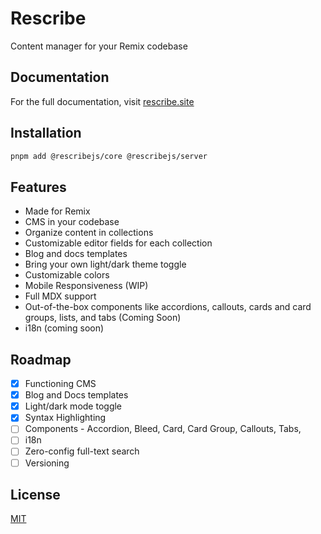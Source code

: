 # Rescribe

Content manager for your Remix codebase

## Documentation

For the full documentation, visit [rescribe.site](https://rescribe.site/)

## Installation

```bash
pnpm add @rescribejs/core @rescribejs/server
```

## Features

-   Made for Remix
-   CMS in your codebase
-   Organize content in collections
-   Customizable editor fields for each collection
-   Blog and docs templates
-   Bring your own light/dark theme toggle
-   Customizable colors
-   Mobile Responsiveness (WIP)
-   Full MDX support
-   Out-of-the-box components like accordions, callouts, cards and card groups, lists, and tabs (Coming Soon)
-   i18n (coming soon)

## Roadmap

-   [x] Functioning CMS
-   [x] Blog and Docs templates
-   [x] Light/dark mode toggle
-   [x] Syntax Highlighting
-   [ ] Components - Accordion, Bleed, Card, Card Group, Callouts, Tabs,
-   [ ] i18n
-   [ ] Zero-config full-text search
-   [ ] Versioning

## License

[MIT](https://choosealicense.com/licenses/mit/)
